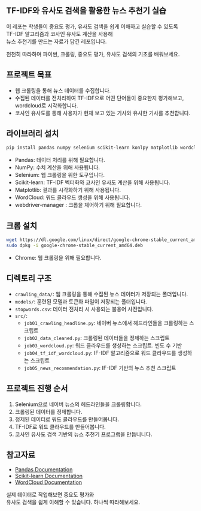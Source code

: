 ## TF-IDF와 유사도 검색을 활용한 뉴스 추천기 실습

이 레포는 학생들이 중요도 평가, 유사도 검색을 쉽게 이해하고 실습할 수 있도록  
TF-IDF 알고리즘과 코사인 유사도 계산을 사용해  
뉴스 추천기를 만드는 자료가 담긴 레포입니다.
  
천천히 따라하며 파이썬, 크롤링, 중요도 평가, 유사도 검색의 기초를 배워보세요.
  
## 프로젝트 목표
- 웹 크롤링을 통해 뉴스 데이터를 수집합니다.
- 수집된 데이터를 전처리하여 TF-IDF으로 어떤 단어들이 중요한지 평가해보고, wordcloud로 시각화합니다.
- 코사인 유사도를 통해 사용자가 현재 보고 있는 기사와 유사한 기사를 추천합니다.
  
## 라이브러리 설치
```bash
pip install pandas numpy selenium scikit-learn konlpy matplotlib wordcloud webdriver-manager
```
  
- Pandas: 데이터 처리를 위해 필요합니다.
- NumPy: 수치 계산을 위해 사용됩니다.
- Selenium: 웹 크롤링을 위한 도구입니다.
- Scikit-learn: TF-IDF 벡터화와 코사인 유사도 계산을 위해 사용됩니다.
- Matplotlib: 결과를 시각화하기 위해 사용됩니다.
- WordCloud: 워드 클라우드 생성을 위해 사용됩니다.
- webdriver-manager : 크롬을 제어하기 위해 필요합니다.
  
## 크롬 설치
```bash
wget https://dl.google.com/linux/direct/google-chrome-stable_current_amd64.deb
sudo dpkg -i google-chrome-stable_current_amd64.deb
```
- Chrome: 웹 크롤링을 위해 필요합니다.

## 디렉토리 구조
- `crawling_data/`: 웹 크롤링을 통해 수집된 뉴스 데이터가 저장되는 폴더입니다.
- `models/`: 훈련된 모델과 토큰화 파일이 저장되는 폴더입니다.
- `stopwords.csv`: 데이터 전처리 시 사용되는 불용어 사전입니다.
- `src/`:
  - `job01_crawling_headline.py`: 네이버 뉴스에서 헤드라인들을 크롤링하는 스크립트
  - `job02_data_cleaned.py`: 크롤링된 데이터들을 정제하는 스크립트
  - `job03_wordcloud.py`: 워드 클라우드를 생성하는 스크립트. 빈도 수 기반
  - `job04_tf_idf_wordcloud.py`: IF-IDF 알고리즘으로 워드 클라우드를 생성하는 스크립트
  - `job05_news_recommendation.py`: IF-IDF 기반의 뉴스 추천 스크립트
  
## 프로젝트 진행 순서
1. Selenium으로 네이버 뉴스의 헤드라인들을 크롤링합니다.
2. 크롤링된 데이터를 정제합니다.
3. 정제된 데이터로 워드 클라우드를 만들어봅니다.
4. TF-IDF로 워드 클라우드를 만들어봅니다.
5. 코사인 유사도 검색 기반의 뉴스 추천기 프로그램을 만듭니니다.
  
## 참고자료
- [Pandas Documentation](https://pandas.pydata.org/docs/)
- [Scikit-learn Documentation](https://scikit-learn.org/stable/)
- [WordCloud Documentation](https://amueller.github.io/word_cloud/)
  
실제 데이터로 작업해보면 중요도 평가와  
유사도 검색을 쉽게 이해할 수 있습니다. 하나씩 따라해보세요.
